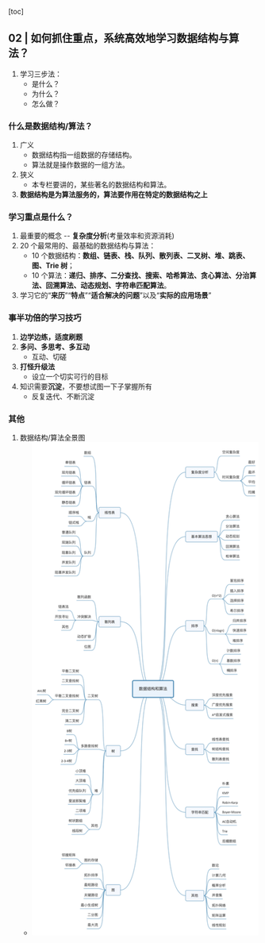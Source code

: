 [toc]

## 02 | 如何抓住重点，系统高效地学习数据结构与算法？

1.  学习三步法：
    -   是什么？
    -   为什么？
    -   怎么做？

### 什么是数据结构/算法？

1.  广义
    -   数据结构指一组数据的存储结构。
    -   算法就是操作数据的一组方法。
2.  狭义
    -   本专栏要讲的，某些著名的数据结构和算法。
3.  **数据结构是为算法服务的，算法要作用在特定的数据结构之上**

### 学习重点是什么？

1.  最重要的概念 -- **复杂度分析**(考量效率和资源消耗)
2.  20 个最常用的、最基础的数据结构与算法：
    -   10 个数据结构：**数组、链表、栈、队列、散列表、二叉树、堆、跳表、图、Trie 树**；
    -   10 个算法：**递归、排序、二分查找、搜索、哈希算法、贪心算法、分治算法、回溯算法、动态规划、字符串匹配算法**。
3.  学习它的“**来历**”“**特点**”“**适合解决的问题**”以及“**实际的应用场景**”

### 事半功倍的学习技巧

1.  **边学边练，适度刷题**
2.  **多问、多思考、多互动**
    -   互动、切磋
3.  **打怪升级法**
    -   设立一个切实可行的目标
4.  知识需要**沉淀**，不要想试图一下子掌握所有
    -   反复迭代、不断沉淀

### 其他

1.  数据结构/算法全景图
    -   ![img](imgs/913e0ababe43a2d57267df5c5f0832a7-20201119191930305.jpg)